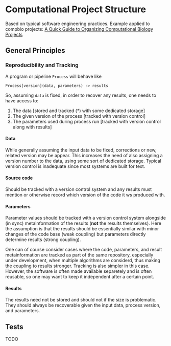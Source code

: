 # Computational Project Structure

Based on typical software engineering practices.
Example applied to compbio projects: [A Quick Guide to Organizing Computational Biology Projects](https://journals.plos.org/ploscompbiol/article?id=10.1371/journal.pcbi.1000424)


## General Principles

### Reproducibility and Tracking

A program or pipeline `Process` will behave like

`Process[version](data, parameters) -> results` 

So, assuming `data` is fixed, in order to recover any results, one needs to have access to:

1. The data  [stored and tracked (*) with some dedicated storage]
2. The given version of the process  [tracked with version control]
3. The parameters used during process run  [tracked with version control along with results]

#### Data

While generally assuming the input data to be fixed, corrections or new, related version may be appear.
This increases the need of also assigning a version number to the data, using some sort of dedicated storage.
Typical version control is inadequate since most systems are built for text.


#### Source code

Should be tracked with a version control system and any results must mention or otherwise record which version
of the code it ws produced with.

#### Parameters

Parameter values should be tracked with a version control system 
alongside (in sync) metainformation of the results (**not** the results themselves).
Here the assumption is that the results should be essentially similar with minor changes of the code base (weak coupling)
but parameters directly determine results (strong coupling).

One can of course consider cases where the code, parameters, and result metainformation are tracked as part of the same repository,
especially under development, when multiple algorithms are considerd, thus making the coupling to results stronger.
Tracking is also simpler in this case. 
However, the software is often made available separetely and is often reusable, so one may want to keep it independent after a certain point.

#### Results

The results need not be stored and should not if the size is problematic.
They should always be recoverable given the input data, process version, and parameters.



## Tests

TODO
